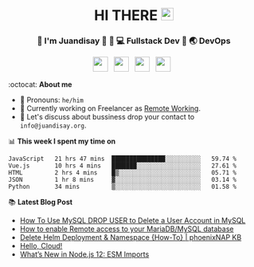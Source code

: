 <div align="center">
  <h1> HI THERE <img src="https://media.giphy.com/media/hvRJCLFzcasrR4ia7z/giphy.gif" width="25px"></h1>
</div>

<div align="center">
<h3> 👱 I'm Juandisay 🏹 👱 💻 Fullstack Dev 🏹 🌏 DevOps </h3>
</div>
<p align='center'>
<a href="https://www.linkedin.com/in/juandisay/"><img height="30" src="https://raw.githubusercontent.com/trinwin/trinwin/master/icons/linkedin.png?raw=true"></a>&nbsp;&nbsp;
<a href="https://medium.com/@juandisay"><img height="30" src="https://raw.githubusercontent.com/trinwin/trinwin/master/icons/medium.png?raw=true"></a>&nbsp;&nbsp;
<a href="https://twitter.com/juandisay"><img height="30" src="https://raw.githubusercontent.com/trinwin/trinwin/master/icons/twitter.png?raw=true"></a>&nbsp;&nbsp;
<a href="https://dev.to/juandisay"><img height="30" src="https://raw.githubusercontent.com/trinwin/trinwin/master/icons/devto.png?raw=true"></a>&nbsp;&nbsp;


:octocat: **About me** 

- 👱 Pronouns: `he/him`
- 🔭 Currently working on Freelancer as [Remote Working](https://juandisay.org/awesome-remote-job/).
- 🤔 Let's discuss about bussiness drop your contact to `info@juandisay.org`.

 
 📊 **This week I spent my time on**
 <!--START_SECTION:waka-->
```text
JavaScript   21 hrs 47 mins  ███████████████░░░░░░░░░░   59.74 % 
Vue.js       10 hrs 4 mins   ███████░░░░░░░░░░░░░░░░░░   27.61 % 
HTML         2 hrs 4 mins    █▒░░░░░░░░░░░░░░░░░░░░░░░   05.71 % 
JSON         1 hr 8 mins     ▓░░░░░░░░░░░░░░░░░░░░░░░░   03.14 % 
Python       34 mins         ▒░░░░░░░░░░░░░░░░░░░░░░░░   01.58 % 
```
<!--END_SECTION:waka-->

📚 **Latest Blog Post**
<!-- BLOG-POST-LIST:START -->
- [How To Use MySQL DROP USER to Delete a User Account in MySQL](https://juandisay.medium.com/how-to-use-mysql-drop-user-to-delete-a-user-account-in-mysql-70e15083d014?source=rss-2c9425bfc472------2)
- [How to enable Remote access to your MariaDB/MySQL database](https://juandisay.medium.com/how-to-enable-remote-access-to-your-mariadb-mysql-database-bda1141d6bef?source=rss-2c9425bfc472------2)
- [Delete Helm Deployment & Namespace {How-To} | phoenixNAP KB](https://juandisay.medium.com/delete-helm-deployment-namespace-how-to-phoenixnap-kb-9ece3b1dedda?source=rss-2c9425bfc472------2)
- [Hello, Cloud!](https://medium.com/10minuteread/hello-cloud-9a025b51421e?source=rss-2c9425bfc472------2)
- [What’s New in Node.js 12: ESM Imports](https://juandisay.medium.com/whats-new-in-node-js-12-esm-imports-ae2caa3eca8b?source=rss-2c9425bfc472------2)
<!-- BLOG-POST-LIST:END -->
